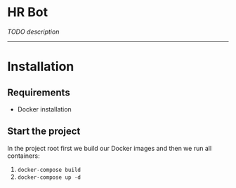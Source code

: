 # HR Bot
*TODO description*

---
# Installation
## Requirements
- Docker installation

## Start the project
In the project root first we build our Docker images and then we run all containers:
1. `docker-compose build`
2. `docker-compose up -d`
